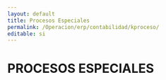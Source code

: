 ```yaml
---
layout: default
title: Procesos Especiales
permalink: /Operacion/erp/contabilidad/kproceso/
editable: si
---
```


# PROCESOS ESPECIALES

